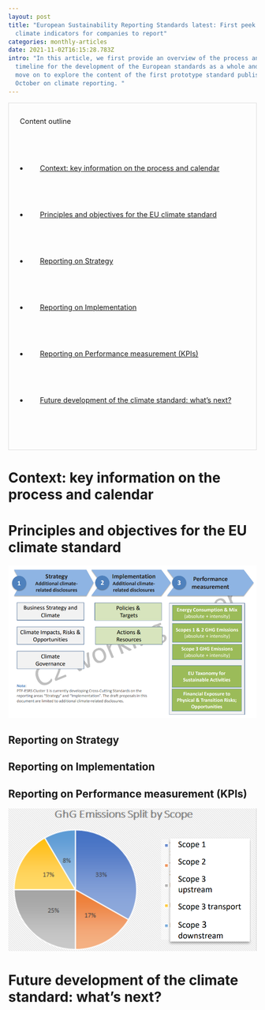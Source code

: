 ```yaml
---
layout: post
title: "European Sustainability Reporting Standards latest: First peek into
  climate indicators for companies to report"
categories: monthly-articles
date: 2021-11-02T16:15:28.783Z
intro: "In this article, we first provide an overview of the process and
  timeline for the development of the European standards as a whole and then
  move on to explore the content of the first prototype standard published in
  October on climate reporting. "
---
```

<div style="border: 1px solid #DFDFDF; padding: 1em; font-size: .9rem;">

  <span>Content outline</span>

  <ul>

    <li>

      <a href="#Context">Context: key information on the process and calendar</a>

    </li>

    <li>

      <a href="#Principles">Principles and objectives for the EU climate standard</a>

    </li>

    <li>

      <a href="#Reporting">Reporting on Strategy</a>

    </li>

    <li> 

      <a href="#Implementation">Reporting on Implementation</a>

   </li>

    <li>

      <a href="#KPIs">Reporting on Performance measurement (KPIs)</a>

   </li>

    <li>

      <a href="#Future">Future development of the climate standard: what’s next?</a>

    </li>

  </ul>

</div>

<h1 id="Context">Context: key information on the process and calendar</h1>

<h1 id="Principles">Principles and objectives for the EU climate standard</h1>

![](/assets/2111_kpis.png)

<h2 id="Reporting">Reporting on Strategy</h1>

<h2 id="Implementation">Reporting on Implementation</h1>

<h2 id="KPIs">Reporting on Performance measurement (KPIs)</h1>

![](/assets/2111_kpis1.png)

<h1 id="Future">Future development of the climate standard: what’s next?</h1>